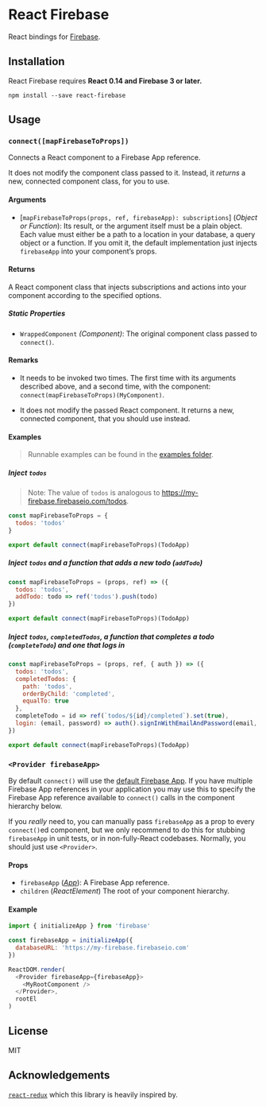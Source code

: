 React Firebase
==============

React bindings for [Firebase](https://firebase.google.com).

## Installation

React Firebase requires **React 0.14 and Firebase 3 or later.**

```
npm install --save react-firebase
```

## Usage

### `connect([mapFirebaseToProps])`

Connects a React component to a Firebase App reference.

It does not modify the component class passed to it. Instead, it *returns* a new, connected component class, for you to use.

#### Arguments

* [`mapFirebaseToProps(props, ref, firebaseApp): subscriptions`] \(*Object or Function*): Its result, or the argument itself must be a plain object. Each value must either be a path to a location in your database, a query object or a function. If you omit it, the default implementation just injects `firebaseApp` into your component’s props.

#### Returns

A React component class that injects subscriptions and actions into your component according to the specified options.

##### Static Properties

* `WrappedComponent` *(Component)*: The original component class passed to `connect()`.

#### Remarks

* It needs to be invoked two times. The first time with its arguments described above, and a second time, with the component: `connect(mapFirebaseToProps)(MyComponent)`.

* It does not modify the passed React component. It returns a new, connected component, that you should use instead.

#### Examples

> Runnable examples can be found in the [examples folder](examples/).

##### Inject `todos`

  > Note: The value of `todos` is analogous to https://my-firebase.firebaseio.com/todos.

```js
const mapFirebaseToProps = {
  todos: 'todos'
}

export default connect(mapFirebaseToProps)(TodoApp)
```

#####  Inject `todos` and a function that adds a new todo (`addTodo`)

```js
const mapFirebaseToProps = (props, ref) => ({
  todos: 'todos',
  addTodo: todo => ref('todos').push(todo)
})

export default connect(mapFirebaseToProps)(TodoApp)
```

#####  Inject `todos`, `completedTodos`, a function that completes a todo (`completeTodo`) and one that logs in

```js
const mapFirebaseToProps = (props, ref, { auth }) => ({
  todos: 'todos',
  completedTodos: {
    path: 'todos',
    orderByChild: 'completed',
    equalTo: true
  },
  completeTodo = id => ref(`todos/${id}/completed`).set(true),
  login: (email, password) => auth().signInWithEmailAndPassword(email, password)
})

export default connect(mapFirebaseToProps)(TodoApp)
```

### `<Provider firebaseApp>`

By default `connect()` will use the [default Firebase App](https://firebase.google.com/docs/reference/js/firebase.app). If you have multiple Firebase App references in your application you may use this to specify the Firebase App reference available to `connect()` calls in the component hierarchy below.

If you *really* need to, you can manually pass `firebaseApp` as a prop to every `connect()`ed component, but we only recommend to do this for stubbing `firebaseApp` in unit tests, or in non-fully-React codebases. Normally, you should just use `<Provider>`.

#### Props

* `firebaseApp` (*[App](https://firebase.google.com/docs/reference/js/firebase.app.App)*): A Firebase App reference.
* `children` (*ReactElement*) The root of your component hierarchy.

#### Example

```js
import { initializeApp } from 'firebase'

const firebaseApp = initializeApp({
  databaseURL: 'https://my-firebase.firebaseio.com'
})

ReactDOM.render(
  <Provider firebaseApp={firebaseApp}>
    <MyRootComponent />
  </Provider>,
  rootEl
)
```

## License

MIT

## Acknowledgements

[`react-redux`](https://github.com/reactjs/react-redux) which this library is heavily inspired by.
